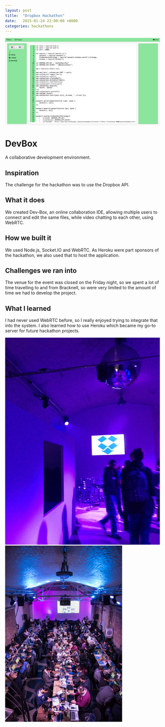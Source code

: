 ```yaml
---
layout: post
title:  "Dropbox Hackathon"
date:   2015-01-24 22:00:00 +0000
categories: hackathons
---
```


<img class="screenshot" src="/assets/2015-01-24-dropbox/screenshot.png" />

<h1>DevBox</h1>

A collaborative development environment.

## Inspiration
The challenge for the hackathon was to use the Dropbox API.

## What it does
We created Dev-Box, an online collaboration IDE, allowing multiple users to connect and edit the same files, while video chatting to each other, using WebRTC.

## How we built it
We used Node.js, Socket.IO and WebRTC. As Heroku were part sponsors of the hackathon, we also used that to host the application.

## Challenges we ran into
The venue for the event was closed on the Friday night, so we spent a lot of time travelling to and from Bracknell, so were very limited to the amount of time we had to develop the project.

## What I learned
I had never used WebRTC before, so I really enjoyed trying to integrate that into the system. I also learned how to use Heroku which became my go-to server for future hackathon projects.

<div class="photo-gallery">
	<img class="gallery-image" src="/assets/2015-01-24-dropbox/1.jpg" />
	<img class="gallery-image" src="/assets/2015-01-24-dropbox/2.png" />
</div>
